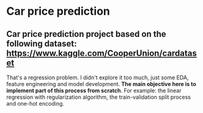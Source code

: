 # Car price prediction

Car price prediction project based on the following dataset: https://www.kaggle.com/CooperUnion/cardataset
--

That's a regression problem. I didn't explore it too much, just some EDA, feature engineering and model development.
**The main objective here is to implement part of this process from scratch**. For example: the linear regression with regularization algorithm, the train-validation split process and one-hot encoding.
